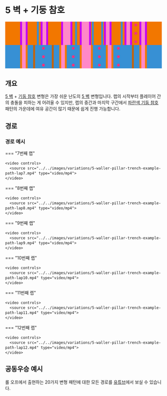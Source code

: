 # 5 벽 + 기둥 참호

![5 Waller + Pillar Trench](../images/variations/5-waller-pillar-trench.jpg)

## 개요

[5 벽](../rolls/5-waller.md) + [기둥 참호](../rolls/pillar-trench.md) 변형은 가장 쉬운 난도의 [5 벽](../rolls/5-waller.md) 변형입니다. 랩의 시작부터 플레이어 간의 충돌을 피하는 게 어려울 수 있지만, 랩의 중간과 마지막 구간에서 [파란색 기둥 참호](../rolls/pillar-trench.md) 패턴의 가운데에 여유 공간이 많기 때문에 쉽게 진행 가능합니다.

## 경로

### 경로 예시

=== "7번째 랩"

    <video controls>
      <source src="../../images/variations/5-waller-pillar-trench-example-path-lap7.mp4" type="video/mp4">
    </video>

=== "8번째 랩"

    <video controls>
      <source src="../../images/variations/5-waller-pillar-trench-example-path-lap8.mp4" type="video/mp4">
    </video>

=== "9번째 랩"

    <video controls>
      <source src="../../images/variations/5-waller-pillar-trench-example-path-lap9.mp4" type="video/mp4">
    </video>

=== "10번째 랩"

    <video controls>
      <source src="../../images/variations/5-waller-pillar-trench-example-path-lap10.mp4" type="video/mp4">
    </video>

=== "11번째 랩"

    <video controls>
      <source src="../../images/variations/5-waller-pillar-trench-example-path-lap11.mp4" type="video/mp4">
    </video>

=== "12번째 랩"

    <video controls>
      <source src="../../images/variations/5-waller-pillar-trench-example-path-lap12.mp4" type="video/mp4">
    </video>

## 공동우승 예시

롤 오프에서 출현하는 20가지 변형 패턴에 대한 모든 경로를 [유튜브](https://www.youtube.com/playlist?list=PLG_QNSp9ZgJLWYSNl4vY26VJCZeOQHO1F)에서 보실 수 있습니다.
